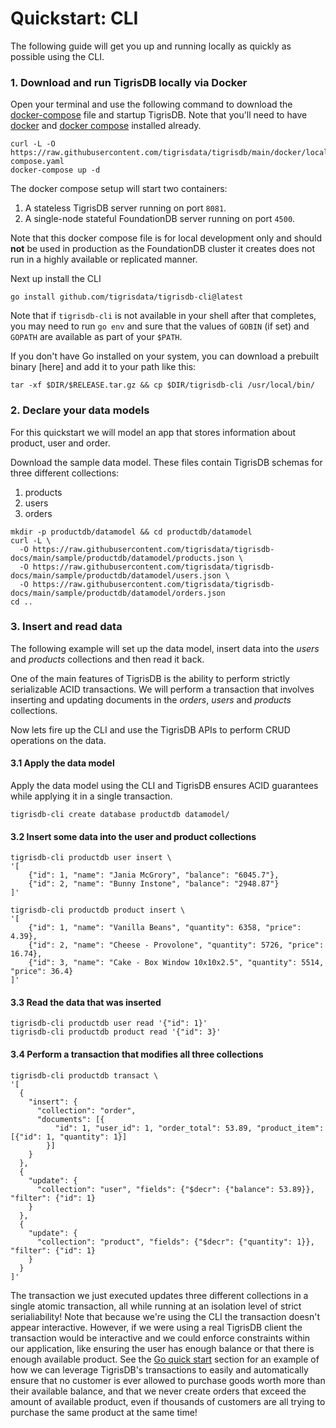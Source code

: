 # Quickstart: CLI

The following guide will get you up and running locally as quickly as
possible using the CLI.

### 1. Download and run TigrisDB locally via Docker

Open your terminal and use the following command to download the
[docker-compose](https://raw.githubusercontent.com/tigrisdata/tigrisdb/main/docker/local/docker-compose.yaml)
file and startup TigrisDB. Note that you'll need to have [docker](https://docs.docker.com/get-docker/) and [docker compose](https://docs.docker.com/compose/install/) installed already.

```shell
curl -L -O https://raw.githubusercontent.com/tigrisdata/tigrisdb/main/docker/local/docker-compose.yaml
docker-compose up -d
```

The docker compose setup will start two containers:

1. A stateless TigrisDB server running on port `8081`.
2. A single-node stateful FoundationDB server running on port `4500`.

Note that this docker compose file is for local development only and should **not** be used in production as the FoundationDB cluster it creates does not run in a highly available or replicated manner.

Next up install the CLI

```shell
go install github.com/tigrisdata/tigrisdb-cli@latest
```

Note that if `tigrisdb-cli` is not available in your shell after that completes, you may need to run `go env` and sure that the values of `GOBIN` (if set) and `GOPATH` are available as part of your `$PATH`. 

If you don't have Go installed on your system, you can download a prebuilt binary [here] and add it to your path like this:

```shell
tar -xf $DIR/$RELEASE.tar.gz && cp $DIR/tigrisdb-cli /usr/local/bin/
```

### 2. Declare your data models

For this quickstart we will model an app that stores information about product, user and order.

Download the sample data model. These files contain TigrisDB schemas for three different collections:

1. products
2. users
3. orders

```shell
mkdir -p productdb/datamodel && cd productdb/datamodel
curl -L \
  -O https://raw.githubusercontent.com/tigrisdata/tigrisdb-docs/main/sample/productdb/datamodel/products.json \
  -O https://raw.githubusercontent.com/tigrisdata/tigrisdb-docs/main/sample/productdb/datamodel/users.json \
  -O https://raw.githubusercontent.com/tigrisdata/tigrisdb-docs/main/sample/productdb/datamodel/orders.json
cd ..
```

### 3. Insert and read data

The following example will set up the data model, insert data into the _users_ and
_products_ collections and then read it back.

One of the main features of TigrisDB is the ability to perform strictly serializable
ACID transactions. We will perform a transaction that involves inserting and
updating documents in the _orders_, _users_ and _products_ collections.

Now lets fire up the CLI and use the TigrisDB APIs to perform CRUD operations on
the data.

#### 3.1 Apply the data model

Apply the data model using the CLI and TigrisDB ensures ACID guarantees while applying it in a single transaction.

```shell
tigrisdb-cli create database productdb datamodel/
```

#### 3.2 Insert some data into the user and product collections

```shell
tigrisdb-cli productdb user insert \
'[
    {"id": 1, "name": "Jania McGrory", "balance": "6045.7"},
    {"id": 2, "name": "Bunny Instone", "balance": "2948.87"}
]'

tigrisdb-cli productdb product insert \
'[
    {"id": 1, "name": "Vanilla Beans", "quantity": 6358, "price": 4.39},
    {"id": 2, "name": "Cheese - Provolone", "quantity": 5726, "price": 16.74},
    {"id": 3, "name": "Cake - Box Window 10x10x2.5", "quantity": 5514, "price": 36.4}
]'
```

#### 3.3 Read the data that was inserted

```shell
tigrisdb-cli productdb user read '{"id": 1}'
tigrisdb-cli productdb product read '{"id": 3}'
```

#### 3.4 Perform a transaction that modifies all three collections

```shell
tigrisdb-cli productdb transact \
'[
  {
    "insert": {
      "collection": "order",
      "documents": [{
          "id": 1, "user_id": 1, "order_total": 53.89, "product_item": [{"id": 1, "quantity": 1}]
        }]
    }
  },
  {
    "update": {
      "collection": "user", "fields": {"$decr": {"balance": 53.89}}, "filter": {"id": 1}
    }
  },
  {
    "update": {
      "collection": "product", "fields": {"$decr": {"quantity": 1}}, "filter": {"id": 1}
    }
  }
]'
```

The transaction we just executed updates three different collections in a single atomic transaction, all while running at an isolation level of strict serialiability! Note that because we're using the CLI the transaction doesn't appear interactive. However, if we were using a real TigrisDB client the transaction would be interactive and we could enforce constraints within our application, like ensuring the user has enough balance or that there is enough available product. See the [Go quick start](with-go.md) section for an example of how we can leverage TigrisDB's transactions to easily and automatically ensure that no customer is ever allowed to purchase goods worth more than their available balance, and that we never create orders that exceed the amount of available product, even if thousands of customers are all trying to purchase the same product at the same time!
